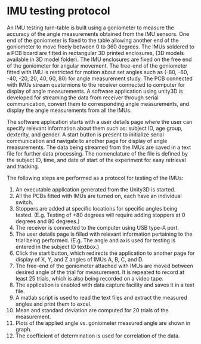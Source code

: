 # IMU testing protocol

An IMU testing turn-table is built using a goniometer to measure the accuracy of the angle measurements obtained from the IMU sensors. One end of the goniometer is fixed to the table allowing another end of the goniometer to move freely between 0 to 360 degrees. The IMUs soldered to a PCB board are fitted in rectangular 3D printed enclosures, (3D models available in 3D model folder). The IMU enclosures are fixed on the free end of the goniometer for angular movement. The free-end of the goniometer fitted with IMU is restricted for motion about set angles such as (-80, -60, -40, -20, 20, 40, 60, 80) for angle measurement study. The PCB connected with IMUs stream quaternions to the receiver connected to computer for display of angle measurements. A software application using unity3D is developed for streaming the data from receiver through serial communication, convert them to corresponding angle measurements, and display the angle measurements from all the IMUs. 

The software application starts with a user details page where the user can specify relevant information about them such as: subject ID, age group, dexterity, and gender. A start button is present to initialize serial communication and navigate to another page for display of angle measurements. The data being streamed from the IMUs are saved in a text file for further data processing. The nomenclature of the file is defined by the subject ID, time, and date of start of the experiment for easy retrieval and tracking.

The following steps are performed as a protocol for testing of the IMUs:
1.	An executable application generated from the Unity3D is started.
2.	All the PCBs fitted with IMUs are turned on, each have an individual switch.
3.	Stoppers are added at specific locations for specific angles being tested. (E.g. Testing of +80 degrees will require adding stoppers at 0 degrees and 80 degrees.)
4.	The receiver is connected to the computer using USB type-A port.
5.	The user details page is filled with relevant information pertaining to the trial being performed. (E.g. The angle and axis used for testing is entered in the subject ID textbox.)
6.	Click the start button, which redirects the application to another page for display of X, Y, and Z angles of IMUs A, B, C, and D.
7.	The free-end of the goniometer attached with IMUs are moved between desired angle of the trial for measurement. It is repeated to record at least 25 trials, which is also being recorded on a video tape.
8.	The application is enabled with data capture facility and saves it in a text file. 
9.	A matlab script is used to read the text files and extract the measured angles and print them to excel.
10.	 Mean and standard deviation are computed for 20 trials of the measurement.
11.	Plots of the applied angle vs. goniometer measured angle are shown in graph.
12.	The coefficient of determination is used for correlation of the data.
